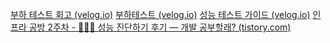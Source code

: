 [부하 테스트 회고 (velog.io)](https://velog.io/@do_ng_iill/%EB%B6%80%ED%95%98-%ED%85%8C%EC%8A%A4%ED%8A%B8-%ED%9A%8C%EA%B3%A0#throughput-%EB%AA%A9%ED%91%9C%EA%B0%92-%EC%84%A4%EC%A0%95)
[부하테스트 (velog.io)](https://velog.io/@groovejumat/%EB%B6%80%ED%95%98%ED%85%8C%EC%8A%A4%ED%8A%B8%EB%A5%BC-%ED%95%98%EA%B8%B0%EC%9C%84%ED%95%9C-2%EA%B0%80%EC%A7%80-%EB%8F%84%EA%B5%AC#locust-1)
[성능 테스트 가이드 (velog.io)](https://velog.io/@sontulip/performance-test)
[인프라 공방 2주차 - 🕵🏻‍♂️ 성능 진단하기 후기 — 개발 공부할래? (tistory.com)](https://loopstudy.tistory.com/401#%F-%-F%-A%---%EB%-B%A-%EA%B-%--%---%--%EB%B-%--%ED%--%--%ED%--%-C%EC%-A%A-%ED%-A%B-)
